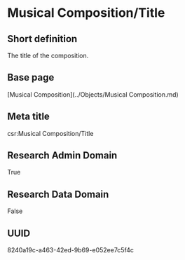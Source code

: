 # Musical Composition/Title
## Short definition
The title of the composition.
## Base page
[Musical Composition](../Objects/Musical Composition.md)
## Meta title
csr:Musical Composition/Title
## Research Admin Domain
True
## Research Data Domain
False
## UUID
8240a19c-a463-42ed-9b69-e052ee7c5f4c
